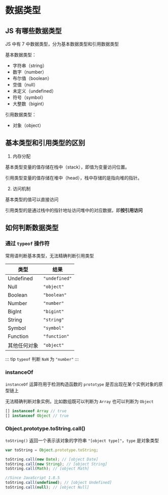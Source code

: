 
# 数据类型

## JS 有哪些数据类型
JS 中有 7 中数据类型，分为基本数据类型和引用数据类型

基本数据类型：
  - 字符串（string）
  - 数字（number）
  - 布尔值（boolean）
  - 空值（null）
  - 未定义（undefined）
  - 符号（symbol）
  - 大整数（bigint）

引用数据类型：
  - 对象（object）

## 基本类型和引用类型的区别
1. 内存分配

基本类型变量的值存储在栈中（stack），即值为变量访问位置。
   
引用类型变量的值存储在堆中（head），栈中存储的是指向堆的指针。

2. 访问机制

基本类型的值可以直接访问

引用类型的是通过栈中的指针地址访问堆中的对应数据，即**按引用访问**

## 如何判断数据类型

### 通过 `typeof` 操作符
常用语判断基本类型，无法精确判断引用类型

| 类型         | 结果          |
| ------------ | ------------- |
| Undefined    | `"undefined"` |
| Null         | `"object"`    |
| Boolean      | `"boolean"`   |
| Number       | `"number"`    |
| BigInt       | `"bigint"`    |
| String       | `"string"`    |
| Symbol       | `"symbol"`    |
| Function     | `"function"`  |
| 其他任何对象   | `"object"`    |

::: tip
`typeof` 判断 `NaN` 为 `"number"`
:::

### instanceOf
`instanceOf` 运算符用于检测构造函数的 `prototype` 是否出现在某个实例对象的原型链上

无法精确判断对象实例，比如数组既可以判断为 `Array` 也可以判断为 `Object`
```javascript
[] instanceof Array // true
[] instanceof Object // true
```

### Object.prototype.toString.call()
`toString()` 返回一个表示该对象的字符串 `"[object type]"`，`type` 是对象类型

```javascript
var toString = Object.prototype.toString;

toString.call(new Date); // [object Date]
toString.call(new String); // [object String]
toString.call(Math); // [object Math]

//Since JavaScript 1.8.5
toString.call(undefined); // [object Undefined]
toString.call(null); // [object Null]

```


